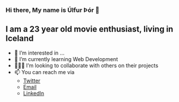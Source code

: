 ### Hi there, My name is Úlfur Þór 👋

## I am a 23 year old movie enthusiast, living in Iceland
- 👀 I’m interested in ...
- 🌱 I’m currently learning Web Development
- 🧑‍🤝‍🧑 I’m looking to collaborate with others on their projects
- 📫 You can reach me via
  -   <a href="https://twitter.com/messages/compose?recipient_id=1232336952864772096" data-screen-name="@ulfurerulfur">
         Twitter
       </a>
   - <a href="mailto:utbodvarsson@gmail.com?subject=subject&cc=cc@example.com">
      Email
     </a>
   - <a href="https://www.linkedin.com/in/%C3%BAlfur-%C3%BE%C3%B3r-b%C3%B6%C3%B0varsson-842255193/">
      LinkedIn
     </a>


<!---
Ulfenstein768/Ulfenstein768 is a ✨ special ✨ repository because its `README.md` (this file) appears on your GitHub profile.
You can click the Preview link to take a look at your changes.
--->
